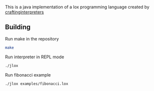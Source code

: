 This is a java implementation of a lox programming language created by [craftinginterpreters](https://github.com/munificent/craftinginterpreters)

## Building
Run make in the repository
```bash
make
```
Run interpreter in REPL mode
```bash
./jlox
```

Run fibonacci example
```bash
./jlox examples/fibonacci.lox
```
